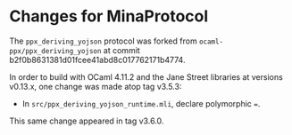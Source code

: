 # Changes for MinaProtocol

The `ppx_deriving_yojson` protocol was forked from `ocaml-ppx/ppx_deriving_yojson` at
commit b2f0b8631381d01fcee41abd8c017762171b4774.

In order to build with OCaml 4.11.2 and the Jane Street libraries at versions v0.13.x,
one change was made atop tag v3.5.3:

  - In `src/ppx_deriving_yojson_runtime.mli`, declare polymorphic `=`.

This same change appeared in tag v3.6.0.

